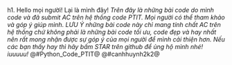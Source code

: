 h1. Hello mọi người! Lại là mình đây!
*Trên đây là những bài code do mình code và đã submit AC trên hệ thống code PTIT. Mọi người có thể tham khảo và góp ý giúp mình. LƯU Ý những bài code này chỉ mang tính chất AC trên hệ thống chứ không phải là những bài code tối ưu, code đẹp và hay nhất nên rất mong nhận được sự góp ý của mọi người để mình cải thiện hơn. Nếu các bạn thấy hay thì hãy bấm STAR trên github để ủng hộ mình nhé! iuuuuu!*
@#Python_Code_PTIT@
@#canhhuynh2k2@
